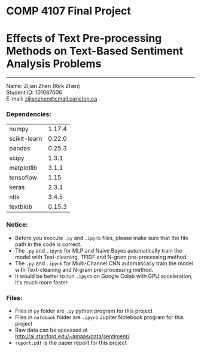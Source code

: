 # COMP 4107 Final Project
# Effects of Text Pre-processing Methods on Text-Based Sentiment Analysis Problems
-----------

Name: Zijian Zhen (Kirk Zhen)  
Student ID: 101087006  
E-mail: zijianzhen@cmail.carleton.ca  

### Dependencies:
|||
|:---|:---|
|numpy|1.17.4
|scikit-learn|0.22.0
|pandas|0.25.3
|scipy|1.3.1
|matplotlib|3.1.1
|tensoflow|1.15
|keras|2.3.1
|nltk|3.4.5
|textblob|0.15.3


### Notice:
* Before you execute `.py` and `.ipynb` files, please make sure that the file path in the code is correct.
* The `.py` and `.ipynb` for MLP and Naive Bayes automatically train the model with Text-cleaning, TFIDF and N-gram pre-processing method.
* The `.py` and `.ipynb` for Multi-Channel CNN automatically train the model with Text-cleaning and N-gram pre-processing method.
* It would be better to run `.ipynb` on Google Colab with GPU acceleration, it's much more faster.

### Files:
* Files in `py` folder are `.py` python program for this project
* Files in `notebook` folder are `.ipynb` Jupiter Notebook program for this project
* Raw data can be accessed at http://ai.stanford.edu/~amaas/data/sentiment/
* `report.pdf` is the paper report for this project


